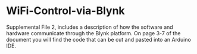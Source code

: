 # WiFi-Control-via-Blynk
Supplemental File 2, includes a description of how the software and hardware communicate through the Blynk platform. 
On page 3-7 of the document you will find the code that can be cut and pasted into an Arduino IDE.  
